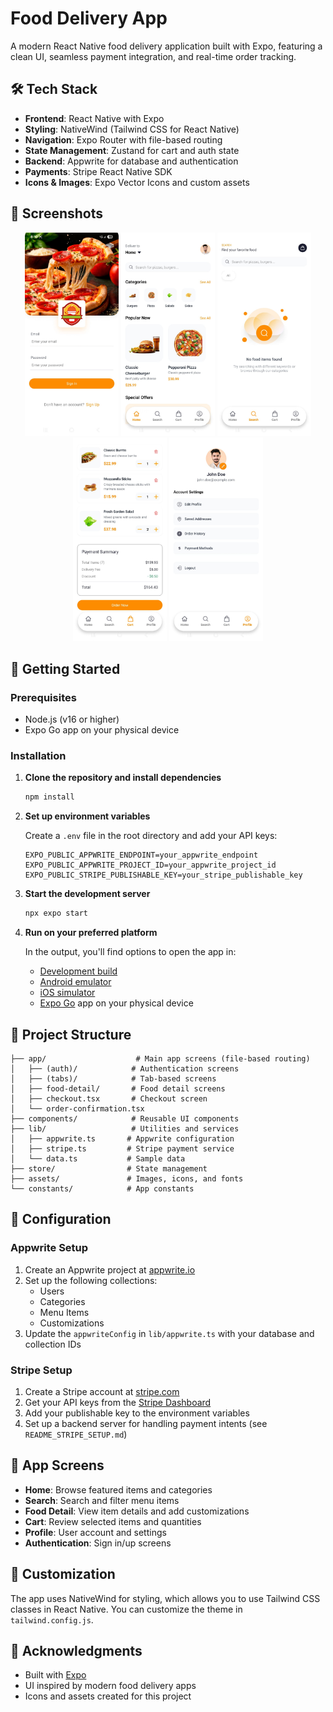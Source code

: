 # Food Delivery App

A modern React Native food delivery application built with Expo, featuring a clean UI, seamless payment integration, and real-time order tracking.

## 🛠️ Tech Stack

- **Frontend**: React Native with Expo
- **Styling**: NativeWind (Tailwind CSS for React Native)
- **Navigation**: Expo Router with file-based routing
- **State Management**: Zustand for cart and auth state
- **Backend**: Appwrite for database and authentication
- **Payments**: Stripe React Native SDK
- **Icons & Images**: Expo Vector Icons and custom assets

## 📸 Screenshots

<div align="center">
  <img src="./assets/images/1.jpg" alt="Login" width="150"/>
  <img src="./assets/images/2.jpg" alt="Home" width="150"/>
  <img src="./assets/images/3.jpg" alt="Search" width="150"/>
  <img src="./assets/images/4.jpg" alt="Cart" width="150"/>
  <img src="./assets/images/5.jpg" alt="Profile" width="150"/>
</div>

## 🚀 Getting Started

### Prerequisites

- Node.js (v16 or higher)
- Expo Go app on your physical device

### Installation

1. **Clone the repository and install dependencies**

   ```bash
   npm install
   ```

2. **Set up environment variables**

   Create a `.env` file in the root directory and add your API keys:

   ```env
   EXPO_PUBLIC_APPWRITE_ENDPOINT=your_appwrite_endpoint
   EXPO_PUBLIC_APPWRITE_PROJECT_ID=your_appwrite_project_id
   EXPO_PUBLIC_STRIPE_PUBLISHABLE_KEY=your_stripe_publishable_key
   ```

3. **Start the development server**

   ```bash
   npx expo start
   ```

4. **Run on your preferred platform**

   In the output, you'll find options to open the app in:
   - [Development build](https://docs.expo.dev/develop/development-builds/introduction/)
   - [Android emulator](https://docs.expo.dev/workflow/android-studio-emulator/)
   - [iOS simulator](https://docs.expo.dev/workflow/ios-simulator/)
   - [Expo Go](https://expo.dev/go) app on your physical device

## 📁 Project Structure

```
├── app/                    # Main app screens (file-based routing)
│   ├── (auth)/            # Authentication screens
│   ├── (tabs)/            # Tab-based screens
│   ├── food-detail/       # Food detail screens
│   ├── checkout.tsx       # Checkout screen
│   └── order-confirmation.tsx
├── components/            # Reusable UI components
├── lib/                   # Utilities and services
│   ├── appwrite.ts       # Appwrite configuration
│   ├── stripe.ts         # Stripe payment service
│   └── data.ts           # Sample data
├── store/                # State management
├── assets/               # Images, icons, and fonts
└── constants/            # App constants
```

## 🔧 Configuration

### Appwrite Setup

1. Create an Appwrite project at [appwrite.io](https://appwrite.io)
2. Set up the following collections:
   - Users
   - Categories
   - Menu Items
   - Customizations
3. Update the `appwriteConfig` in `lib/appwrite.ts` with your database and collection IDs

### Stripe Setup

1. Create a Stripe account at [stripe.com](https://stripe.com)
2. Get your API keys from the [Stripe Dashboard](https://dashboard.stripe.com/apikeys)
3. Add your publishable key to the environment variables
4. Set up a backend server for handling payment intents (see `README_STRIPE_SETUP.md`)

## 📱 App Screens

- **Home**: Browse featured items and categories
- **Search**: Search and filter menu items
- **Food Detail**: View item details and add customizations
- **Cart**: Review selected items and quantities
- **Profile**: User account and settings
- **Authentication**: Sign in/up screens

## 🎨 Customization

The app uses NativeWind for styling, which allows you to use Tailwind CSS classes in React Native. You can customize the theme in `tailwind.config.js`.

## 🙏 Acknowledgments

- Built with [Expo](https://expo.dev)
- UI inspired by modern food delivery apps
- Icons and assets created for this project
